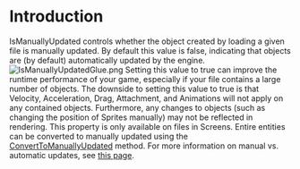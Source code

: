 # Introduction

IsManuallyUpdated controls whether the object created by loading a given file is manually updated. By default this value is false, indicating that objects are (by default) automatically updated by the engine. ![IsManuallyUpdatedGlue.png](../../media/migrated\_media-IsManuallyUpdatedGlue.png) Setting this value to true can improve the runtime performance of your game, especially if your file contains a large number of objects. The downside to setting this value to true is that Velocity, Acceleration, Drag, Attachment, and Animations will not apply on any contained objects. Furthermore, any changes to objects (such as changing the position of Sprites manually) may not be reflected in rendering. This property is only available on files in Screens. Entire entities can be converted to manually updated using the [ConvertToManuallyUpdated](../entities/glue-reference-converttomanuallyupdated.md) method. For more information on manual vs. automatic updates, see [this page](../../frb/docs/index.php).
